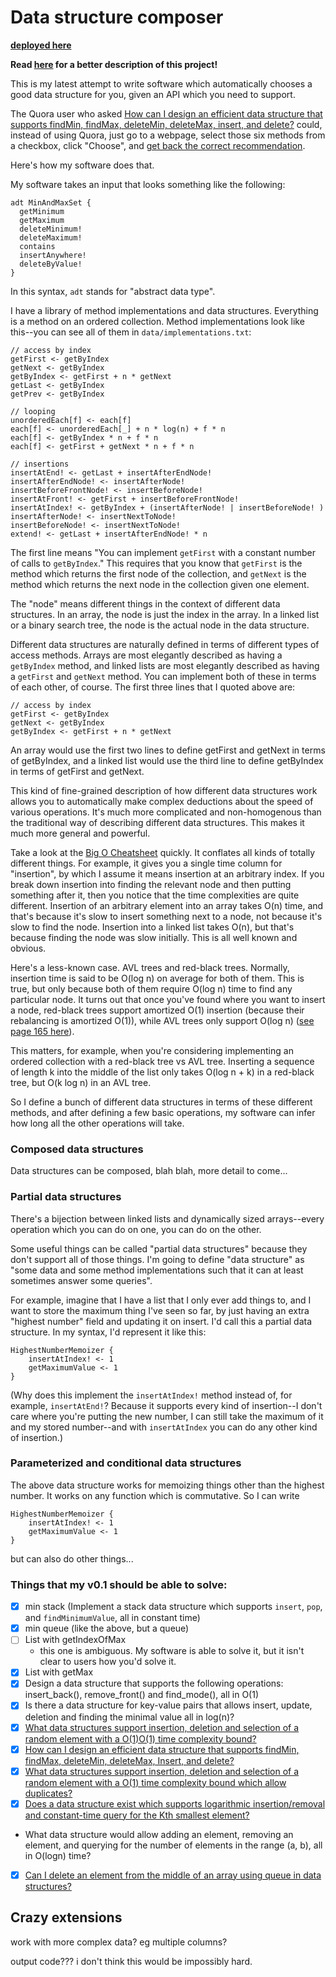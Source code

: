 # Data structure composer

**[deployed here](http://ds.shlegeris.com)**

**Read [here](http://shlegeris.com/2016/11/13/ds.html) for a better description of this project!**

This is my latest attempt to write software which automatically chooses a good data structure for you, given an API which you need to support.

The Quora user who asked [How can I design an efficient data structure that supports findMin, findMax, deleteMin, deleteMax, insert, and delete?](https://www.quora.com/How-can-I-design-an-efficient-data-structure-that-supports-findMin-findMax-deleteMin-deleteMax-Insert-and-delete) could, instead of using Quora, just go to a webpage, select those six methods from a checkbox, click "Choose", and [get back the correct recommendation](http://ds.shlegeris.com/#getMinimum,getMaximum,deleteMaximum!,deleteMinimum!,deleteFirstNodeWithValue!,insertAnywhere!).

Here's how my software does that.

My software takes an input that looks something like the following:

```
adt MinAndMaxSet {
  getMinimum
  getMaximum
  deleteMinimum!
  deleteMaximum!
  contains
  insertAnywhere!
  deleteByValue!
}
```

In this syntax, `adt` stands for "abstract data type".

I have a library of method implementations and data structures. Everything is a method on an ordered collection. Method implementations look like this--you can see all of them in `data/implementations.txt`:

```
// access by index
getFirst <- getByIndex
getNext <- getByIndex
getByIndex <- getFirst + n * getNext
getLast <- getByIndex
getPrev <- getByIndex

// looping
unorderedEach[f] <- each[f]
each[f] <- unorderedEach[_] + n * log(n) + f * n
each[f] <- getByIndex * n + f * n
each[f] <- getFirst + getNext * n + f * n

// insertions
insertAtEnd! <- getLast + insertAfterEndNode!
insertAfterEndNode! <- insertAfterNode!
insertBeforeFrontNode! <- insertBeforeNode!
insertAtFront! <- getFirst + insertBeforeFrontNode!
insertAtIndex! <- getByIndex + (insertAfterNode! | insertBeforeNode! )
insertAfterNode! <- insertNextToNode!
insertBeforeNode! <- insertNextToNode!
extend! <- getLast + insertAfterEndNode! * n
```

The first line means "You can implement `getFirst` with a constant number of calls to `getByIndex`." This requires that you know that `getFirst` is the method which returns the first node of the collection, and `getNext` is the method which returns the next node in the collection given one element.

The "node" means different things in the context of different data structures. In an array, the node is just the index in the array. In a linked list or a binary search tree, the node is the actual node in the data structure.

Different data structures are naturally defined in terms of different types of access methods. Arrays are most elegantly described as having a `getByIndex` method, and linked lists are most elegantly described as having a `getFirst` and `getNext` method. You can implement both of these in terms of each other, of course. The first three lines that I quoted above are:

```
// access by index
getFirst <- getByIndex
getNext <- getByIndex
getByIndex <- getFirst + n * getNext
```

An array would use the first two lines to define getFirst and getNext in terms of getByIndex, and a linked list would use the third line to define getByIndex in terms of getFirst and getNext.

This kind of fine-grained description of how different data structures work allows you to automatically make complex deductions about the speed of various operations. It's much more complicated and non-homogenous than the traditional way of describing different data structures. This makes it much more general and powerful.

Take a look at the [Big O Cheatsheet](http://bigocheatsheet.com/) quickly. It conflates all kinds of totally different things. For example, it gives you a single time column for "insertion", by which I assume it means insertion at an arbitrary index. If you break down insertion into finding the relevant node and then putting something after it, then you notice that the time complexities are quite different. Insertion of an arbitrary element into an array takes O(n) time, and that's because it's slow to insert something next to a node, not because it's slow to find the node. Insertion into a linked list takes O(n), but that's because finding the node was slow initially. This is all well known and obvious.

Here's a less-known case. AVL trees and red-black trees. Normally, insertion time is said to be O(log n) on average for both of them. This is true, but only because both of them require O(log n) time to find any particular node. It turns out that once you've found where you want to insert a node, red-black trees support amortized O(1) insertion (because their rebalancing is amortized O(1)), while AVL trees only support O(log n) ([see page 165 here](http://people.mpi-inf.mpg.de/~mehlhorn/ftp/Toolbox/SortedSequences.pdf)).

This matters, for example, when you're considering implementing an ordered collection with a red-black tree vs AVL tree. Inserting a sequence of length k into the middle of the list only takes O(log n + k) in a red-black tree, but O(k log n) in an AVL tree.

So I define a bunch of different data structures in terms of these different methods, and after defining a few basic operations, my software can infer how long all the other operations will take.

### Composed data structures

Data structures can be composed, blah blah, more detail to come...

### Partial data structures

There's a bijection between linked lists and dynamically sized arrays--every operation which you can do on one, you can do on the other.

Some useful things can be called "partial data structures" because they don't support all of those things. I'm going to define "data structure" as "some data and some method implementations such that it can at least sometimes answer some queries".

For example, imagine that I have a list that I only ever add things to, and I want to store the maximum thing I've seen so far, by just having an extra "highest number" field and updating it on insert. I'd call this a partial data structure. In my syntax, I'd represent it like this:

```
HighestNumberMemoizer {
    insertAtIndex! <- 1
    getMaximumValue <- 1
}
```

(Why does this implement the `insertAtIndex!` method instead of, for example, `insertAtEnd!`? Because it supports every kind of insertion--I don't care where you're putting the new number, I can still take the maximum of it and my stored number--and with `insertAtIndex` you can do any other kind of insertion.)

### Parameterized and conditional data structures

The above data structure works for memoizing things other than the highest number. It works on any function which is commutative. So I can write

```
HighestNumberMemoizer {
    insertAtIndex! <- 1
    getMaximumValue <- 1
}
```

but can also do other things...

### Things that my v0.1 should be able to solve:

- [x] min stack (Implement a stack data structure which supports `insert`, `pop`, and `findMinimumValue`, all in constant time)
- [x] min queue (like the above, but a queue)
- [ ] List with getIndexOfMax
    - this one is ambiguous. My software is able to solve it, but it isn't clear to users how you'd solve it.
- [x] List with getMax
- [x] Design a data structure that supports the following operations: insert_back(), remove_front() and find_mode(), all in O(1)
- [x] Is there a data structure for key-value pairs that allows insert, update, deletion and finding the minimal value all in log(n)?
- [x] [What data structures support insertion, deletion and selection of a random element with a O(1)O(1) time complexity bound?](https://www.quora.com/What-data-structures-support-insertion-deletion-and-selection-of-a-random-element-with-a-math-O-1-math-time-complexity-bound)
- [x] [How can I design an efficient data structure that supports findMin, findMax, deleteMin, deleteMax, Insert, and delete?](https://www.quora.com/How-can-I-design-an-efficient-data-structure-that-supports-findMin-findMax-deleteMin-deleteMax-Insert-and-delete)
- [x] [What data structures support insertion, deletion and selection of a random element with a O(1) time complexity bound which allow duplicates?](https://www.quora.com/What-data-structures-support-insertion-deletion-and-selection-of-a-random-element-with-a-O-1-time-complexity-bound-which-allow-duplicates)
- [x] [Does a data structure exist which supports logarithmic insertion/removal and constant-time query for the Kth smallest element?](https://www.quora.com/Does-a-data-structure-exist-which-supports-logarithmic-insertion-removal-and-constant-time-query-for-the-Kth-smallest-element)
- What data structure would allow adding an element, removing an element, and querying for the number of elements in the range (a, b), all in O(logn) time?
- [x] [Can I delete an element from the middle of an array using queue in data structures?](https://www.quora.com/Can-I-delete-an-element-from-the-middle-of-an-array-using-queue-in-data-structures)


## Crazy extensions

work with more complex data? eg multiple columns?

output code??? i don't think this would be impossibly hard.
